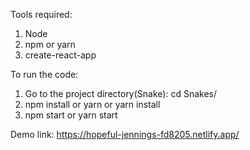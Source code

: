 Tools required:

1. Node
2. npm or yarn
3. create-react-app

To run the code:

1. Go to the project directory(Snake): cd Snakes/
2. npm install or yarn or yarn install
3. npm start or yarn start

Demo link:
https://hopeful-jennings-fd8205.netlify.app/
